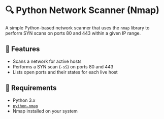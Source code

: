 # 🔍 Python Network Scanner (Nmap)

A simple Python-based network scanner that uses the `nmap` library to perform SYN scans on ports 80 and 443 within a given IP range.

## 📌 Features

- Scans a network for active hosts
- Performs a SYN scan (`-sS`) on ports 80 and 443
- Lists open ports and their states for each live host

## 🧰 Requirements

- Python 3.x
- [`python-nmap`](https://pypi.org/project/python-nmap/)
- Nmap installed on your system
